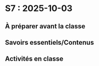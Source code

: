 # S7 : <!-- varexp:begin S7 -->2025-10-03<!-- varexp:end -->

## À préparer avant la classe

## Savoirs essentiels/Contenus

## Activités en classe

